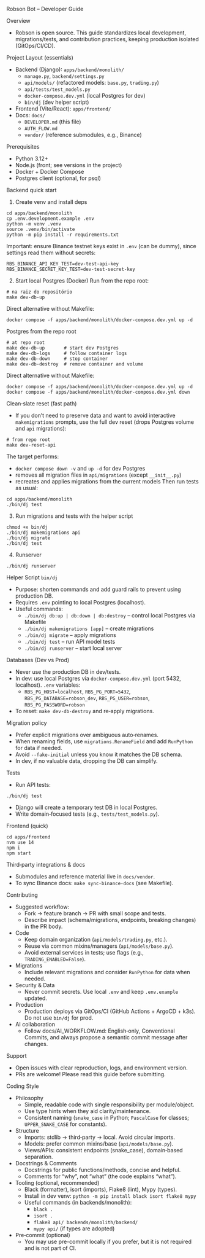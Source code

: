 Robson Bot – Developer Guide

Overview
- Robson is open source. This guide standardizes local development, migrations/tests, and contribution practices, keeping production isolated (GitOps/CI/CD).

Project Layout (essentials)
- Backend (Django): `apps/backend/monolith/`
  - `manage.py`, `backend/settings.py`
  - `api/models/` (refactored models: `base.py`, `trading.py`)
  - `api/tests/test_models.py`
  - `docker-compose.dev.yml` (local Postgres for dev)
  - `bin/dj` (dev helper script)
- Frontend (Vite/React): `apps/frontend/`
- Docs: `docs/`
  - `DEVELOPER.md` (this file)
  - `AUTH_FLOW.md`
  - `vendor/` (reference submodules, e.g., Binance)

Prerequisites
- Python 3.12+
- Node.js (front; see versions in the project)
- Docker + Docker Compose
- Postgres client (optional, for psql)

Backend quick start
1) Create venv and install deps
```
cd apps/backend/monolith
cp .env.development.example .env
python -m venv .venv
source .venv/bin/activate
python -m pip install -r requirements.txt
```
Important: ensure Binance testnet keys exist in `.env` (can be dummy), since settings read them without secrets:
```
RBS_BINANCE_API_KEY_TEST=dev-test-api-key
RBS_BINANCE_SECRET_KEY_TEST=dev-test-secret-key
```
2) Start local Postgres (Docker)
Run from the repo root:
```
# na raiz do repositório
make dev-db-up
```
Direct alternative without Makefile:
```
docker compose -f apps/backend/monolith/docker-compose.dev.yml up -d
```

Postgres from the repo root
```
# at repo root
make dev-db-up       # start dev Postgres
make dev-db-logs     # follow container logs
make dev-db-down     # stop container
make dev-db-destroy  # remove container and volume
```
Direct alternative without Makefile:
```
docker compose -f apps/backend/monolith/docker-compose.dev.yml up -d
docker compose -f apps/backend/monolith/docker-compose.dev.yml down
```

Clean‑slate reset (fast path)
- If you don’t need to preserve data and want to avoid interactive `makemigrations` prompts, use the full dev reset (drops Postgres volume and `api` migrations):
```
# from repo root
make dev-reset-api
```
The target performs:
- `docker compose down -v` and `up -d` for dev Postgres
- removes all migration files in `api/migrations` (except `__init__.py`)
- recreates and applies migrations from the current models
Then run tests as usual:
```
cd apps/backend/monolith
./bin/dj test
```
3) Run migrations and tests with the helper script
```
chmod +x bin/dj
./bin/dj makemigrations api
./bin/dj migrate
./bin/dj test
```
4) Runserver
```
./bin/dj runserver
```

Helper Script `bin/dj`
- Purpose: shorten commands and add guard rails to prevent using production DB.
- Requires `.env` pointing to local Postgres (localhost).
- Useful commands:
  - `./bin/dj db:up | db:down | db:destroy` – control local Postgres via Makefile
  - `./bin/dj makemigrations [app]` – create migrations
  - `./bin/dj migrate` – apply migrations
  - `./bin/dj test` – run API model tests
  - `./bin/dj runserver` – start local server

Databases (Dev vs Prod)
- Never use the production DB in dev/tests.
- In dev: use local Postgres via `docker-compose.dev.yml` (port 5432, localhost). `.env` variables:
  - `RBS_PG_HOST=localhost`, `RBS_PG_PORT=5432`, `RBS_PG_DATABASE=robson_dev`, `RBS_PG_USER=robson`, `RBS_PG_PASSWORD=robson`
- To reset: `make dev-db-destroy` and re‑apply migrations.

Migration policy
- Prefer explicit migrations over ambiguous auto‑renames.
- When renaming fields, use `migrations.RenameField` and add `RunPython` for data if needed.
- Avoid `--fake-initial` unless you know it matches the DB schema.
- In dev, if no valuable data, dropping the DB can simplify.

Tests
- Run API tests:
```
./bin/dj test
```
- Django will create a temporary test DB in local Postgres.
- Write domain‑focused tests (e.g., `tests/test_models.py`).

Frontend (quick)
```
cd apps/frontend
nvm use 14
npm i
npm start
```

Third‑party integrations & docs
- Submodules and reference material live in `docs/vendor`.
- To sync Binance docs: `make sync-binance-docs` (see Makefile).

Contributing
- Suggested workflow:
  - Fork → feature branch → PR with small scope and tests.
  - Describe impact (schema/migrations, endpoints, breaking changes) in the PR body.
- Code
  - Keep domain organization (`api/models/trading.py`, etc.).
  - Reuse via common mixins/managers (`api/models/base.py`).
  - Avoid external services in tests; use flags (e.g., `TRADING_ENABLED=False`).
- Migrations
  - Include relevant migrations and consider `RunPython` for data when needed.
- Security & Data
  - Never commit secrets. Use local `.env` and keep `.env.example` updated.
- Production
  - Production deploys via GitOps/CI (GitHub Actions + ArgoCD + k3s). Do not use `bin/dj` for prod.
 - AI collaboration
   - Follow docs/AI_WORKFLOW.md: English‑only, Conventional Commits, and always propose a semantic commit message after changes.

Support
- Open issues with clear reproduction, logs, and environment version.
- PRs are welcome! Please read this guide before submitting.

Coding Style
- Philosophy
  - Simple, readable code with single responsibility per module/object.
  - Use type hints when they aid clarity/maintenance.
  - Consistent naming (`snake_case` in Python; `PascalCase` for classes; `UPPER_SNAKE_CASE` for constants).
- Structure
  - Imports: stdlib → third‑party → local. Avoid circular imports.
  - Models: prefer common mixins/base (`api/models/base.py`).
  - Views/APIs: consistent endpoints (snake_case), domain‑based separation.
- Docstrings & Comments
  - Docstrings for public functions/methods, concise and helpful.
  - Comments for “why”, not “what” (the code explains “what”).
- Tooling (optional, recommended)
  - Black (formatter), isort (imports), Flake8 (lint), Mypy (types).
  - Install in dev venv: `python -m pip install black isort flake8 mypy`
  - Useful commands (in backends/monolith):
    - `black .`
    - `isort .`
    - `flake8 api/ backends/monolith/backend/`
    - `mypy api/` (if types are adopted)
- Pre‑commit (optional)
  - You may use pre-commit locally if you prefer, but it is not required and is not part of CI.
